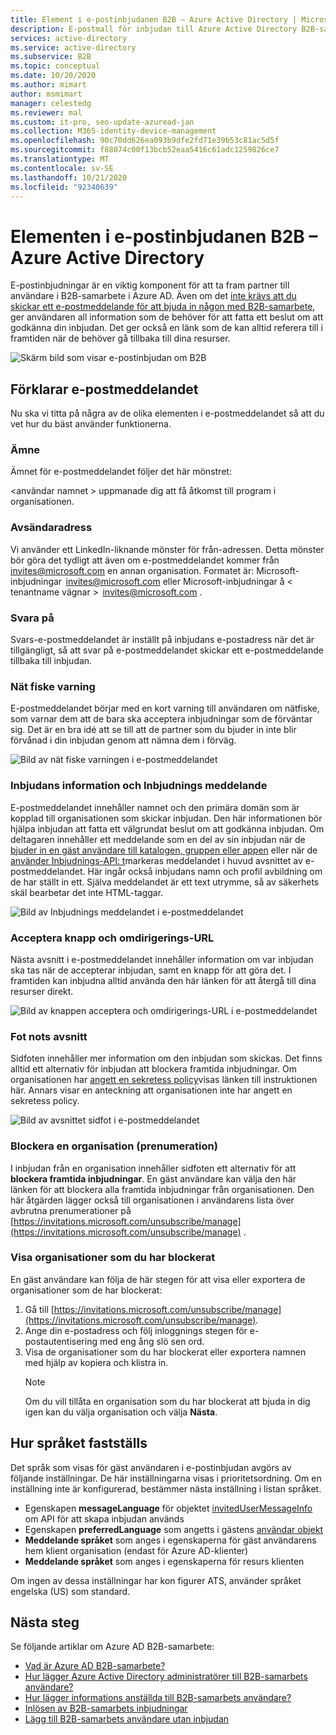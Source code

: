 ```yaml
---
title: Element i e-postinbjudanen B2B – Azure Active Directory | Microsoft Docs
description: E-postmall för inbjudan till Azure Active Directory B2B-samarbete
services: active-directory
ms.service: active-directory
ms.subservice: B2B
ms.topic: conceptual
ms.date: 10/20/2020
ms.author: mimart
author: msmimart
manager: celestedg
ms.reviewer: mal
ms.custom: it-pro, seo-update-azuread-jan
ms.collection: M365-identity-device-management
ms.openlocfilehash: 90c70dd626ea093b9dfe2fd71e39b53c81ac5d5f
ms.sourcegitcommit: f88074c00f13bcb52eaa5416c61adc1259826ce7
ms.translationtype: MT
ms.contentlocale: sv-SE
ms.lasthandoff: 10/21/2020
ms.locfileid: "92340639"
---
```

# <a name="the-elements-of-the-b2b-collaboration-invitation-email---azure-active-directory"></a>Elementen i e-postinbjudanen B2B – Azure Active Directory

E-postinbjudningar är en viktig komponent för att ta fram partner till användare i B2B-samarbete i Azure AD. Även om det [inte krävs att du skickar ett e-postmeddelande för att bjuda in någon med B2B-samarbete](add-user-without-invite.md), ger användaren all information som de behöver för att fatta ett beslut om att godkänna din inbjudan. Det ger också en länk som de kan alltid referera till i framtiden när de behöver gå tillbaka till dina resurser.

![Skärm bild som visar e-postinbjudan om B2B](media/invitation-email-elements/invitation-email.png)

## <a name="explaining-the-email"></a>Förklarar e-postmeddelandet

Nu ska vi titta på några av de olika elementen i e-postmeddelandet så att du vet hur du bäst använder funktionerna.

### <a name="subject"></a>Ämne

Ämnet för e-postmeddelandet följer det här mönstret:

&lt;användar namnet &gt; uppmanade dig att få åtkomst till program i organisationen.

### <a name="from-address"></a>Avsändaradress

Vi använder ett LinkedIn-liknande mönster för från-adressen. Detta mönster bör göra det tydligt att även om e-postmeddelandet kommer från invites@microsoft.com en annan organisation. Formatet är: Microsoft-inbjudningar  <invites@microsoft.com> eller Microsoft-inbjudningar å &lt; tenantname vägnar &gt;  <invites@microsoft.com> . 

### <a name="reply-to"></a>Svara på

Svars-e-postmeddelandet är inställt på inbjudans e-postadress när det är tillgängligt, så att svar på e-postmeddelandet skickar ett e-postmeddelande tillbaka till inbjudan.

### <a name="phishing-warning"></a>Nät fiske varning

E-postmeddelandet börjar med en kort varning till användaren om nätfiske, som varnar dem att de bara ska acceptera inbjudningar som de förväntar sig. Det är en bra idé att se till att de partner som du bjuder in inte blir förvånad i din inbjudan genom att nämna dem i förväg.

![Bild av nät fiske varningen i e-postmeddelandet](media/invitation-email-elements/phishing-warning.png)

### <a name="inviters-information-and-invitation-message"></a>Inbjudans information och Inbjudnings meddelande

E-postmeddelandet innehåller namnet och den primära domän som är kopplad till organisationen som skickar inbjudan. Den här informationen bör hjälpa inbjudan att fatta ett välgrundat beslut om att godkänna inbjudan. Om deltagaren innehåller ett meddelande som en del av sin inbjudan när de [bjuder in en gäst användare till katalogen, gruppen eller appen](add-users-administrator.md) eller när de [använder Inbjudnings-API: t](customize-invitation-api.md)markeras meddelandet i huvud avsnittet av e-postmeddelandet. Här ingår också inbjudans namn och profil avbildning om de har ställt in ett. Själva meddelandet är ett text utrymme, så av säkerhets skäl bearbetar det inte HTML-taggar.

![Bild av Inbjudnings meddelandet i e-postmeddelandet](media/invitation-email-elements/invitation-message-inviters-info.png)

### <a name="accept-button-and-redirect-url"></a>Acceptera knapp och omdirigerings-URL

Nästa avsnitt i e-postmeddelandet innehåller information om var inbjudan ska tas när de accepterar inbjudan, samt en knapp för att göra det.  I framtiden kan inbjudna alltid använda den här länken för att återgå till dina resurser direkt.

![Bild av knappen acceptera och omdirigerings-URL i e-postmeddelandet](media/invitation-email-elements/accept-button.png)

### <a name="footer-section"></a>Fot nots avsnitt

Sidfoten innehåller mer information om den inbjudan som skickas. Det finns alltid ett alternativ för inbjudan att blockera framtida inbjudningar. Om organisationen har [angett en sekretess policy](https://docs.microsoft.com/azure/active-directory/fundamentals/active-directory-properties-area)visas länken till instruktionen här.  Annars visar en anteckning att organisationen inte har angett en sekretess policy.

![Bild av avsnittet sidfot i e-postmeddelandet](media/invitation-email-elements/footer-section.png)

### <a name="blocking-an-organization-unsubscribing"></a>Blockera en organisation (prenumeration)

I inbjudan från en organisation innehåller sidfoten ett alternativ för att **blockera framtida inbjudningar**. En gäst användare kan välja den här länken för att blockera alla framtida inbjudningar från organisationen. Den här åtgärden lägger också till organisationen i användarens lista över avbrutna prenumerationer på [https://invitations.microsoft.com/unsubscribe/manage](https://invitations.microsoft.com/unsubscribe/manage) .

### <a name="viewing-organizations-youve-blocked"></a>Visa organisationer som du har blockerat

En gäst användare kan följa de här stegen för att visa eller exportera de organisationer som de har blockerat:

1. Gå till [https://invitations.microsoft.com/unsubscribe/manage](https://invitations.microsoft.com/unsubscribe/manage).
2. Ange din e-postadress och följ inloggnings stegen för e-postautentisering med eng ång slö sen ord.
3. Visa de organisationer som du har blockerat eller exportera namnen med hjälp av kopiera och klistra in.
   > [!NOTE]
   > Om du vill tillåta en organisation som du har blockerat att bjuda in dig igen kan du välja organisation och välja **Nästa**.

## <a name="how-the-language-is-determined"></a>Hur språket fastställs

Det språk som visas för gäst användaren i e-postinbjudan avgörs av följande inställningar. De här inställningarna visas i prioritetsordning. Om en inställning inte är konfigurerad, bestämmer nästa inställning i listan språket.

- Egenskapen **messageLanguage** för objektet [invitedUserMessageInfo](https://docs.microsoft.com/graph/api/resources/invitedusermessageinfo?view=graph-rest-1.0) om API för att skapa inbjudan används
-   Egenskapen **preferredLanguage** som angetts i gästens [användar objekt](https://docs.microsoft.com/graph/api/resources/user?view=graph-rest-1.0)
-   **Meddelande språket** som anges i egenskaperna för gäst användarens hem klient organisation (endast för Azure AD-klienter)
-   **Meddelande språket** som anges i egenskaperna för resurs klienten

Om ingen av dessa inställningar har kon figurer ATS, använder språket engelska (US) som standard.

## <a name="next-steps"></a>Nästa steg

Se följande artiklar om Azure AD B2B-samarbete:

- [Vad är Azure AD B2B-samarbete?](what-is-b2b.md)
- [Hur lägger Azure Active Directory administratörer till B2B-samarbets användare?](add-users-administrator.md)
- [Hur lägger informations anställda till B2B-samarbets användare?](add-users-information-worker.md)
- [Inlösen av B2B-samarbets inbjudningar](redemption-experience.md)
- [Lägg till B2B-samarbets användare utan inbjudan](add-user-without-invite.md)
